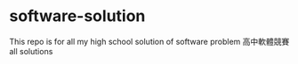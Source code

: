 # software-solution
This repo is for all my high school solution of software problem
高中軟體競賽 all solutions
